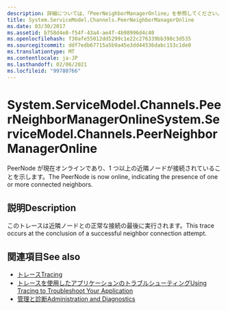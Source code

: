 ```yaml
---
description: 詳細については、「PeerNeighborManagerOnline」を参照してください。
title: System.ServiceModel.Channels.PeerNeighborManagerOnline
ms.date: 03/30/2017
ms.assetid: b758d4e8-f54f-43a4-ae4f-4b98996d4c40
ms.openlocfilehash: f30afe55012dd5299c1e22c276339bb398c3d535
ms.sourcegitcommit: ddf7edb67715a5b9a45e3dd44536dabc153c1de0
ms.translationtype: MT
ms.contentlocale: ja-JP
ms.lasthandoff: 02/06/2021
ms.locfileid: "99780766"
---
```

# <a name="systemservicemodelchannelspeerneighbormanageronline"></a><span data-ttu-id="f2ad0-103">System.ServiceModel.Channels.PeerNeighborManagerOnline</span><span class="sxs-lookup"><span data-stu-id="f2ad0-103">System.ServiceModel.Channels.PeerNeighborManagerOnline</span></span>

<span data-ttu-id="f2ad0-104">PeerNode が現在オンラインであり、1 つ以上の近隣ノードが接続されていることを示します。</span><span class="sxs-lookup"><span data-stu-id="f2ad0-104">The PeerNode is now online, indicating the presence of one or more connected neighbors.</span></span>  
  
## <a name="description"></a><span data-ttu-id="f2ad0-105">説明</span><span class="sxs-lookup"><span data-stu-id="f2ad0-105">Description</span></span>  

 <span data-ttu-id="f2ad0-106">このトレースは近隣ノードとの正常な接続の最後に実行されます。</span><span class="sxs-lookup"><span data-stu-id="f2ad0-106">This trace occurs at the conclusion of a successful neighbor connection attempt.</span></span>  
  
## <a name="see-also"></a><span data-ttu-id="f2ad0-107">関連項目</span><span class="sxs-lookup"><span data-stu-id="f2ad0-107">See also</span></span>

- [<span data-ttu-id="f2ad0-108">トレース</span><span class="sxs-lookup"><span data-stu-id="f2ad0-108">Tracing</span></span>](index.md)
- [<span data-ttu-id="f2ad0-109">トレースを使用したアプリケーションのトラブルシューティング</span><span class="sxs-lookup"><span data-stu-id="f2ad0-109">Using Tracing to Troubleshoot Your Application</span></span>](using-tracing-to-troubleshoot-your-application.md)
- [<span data-ttu-id="f2ad0-110">管理と診断</span><span class="sxs-lookup"><span data-stu-id="f2ad0-110">Administration and Diagnostics</span></span>](../index.md)
